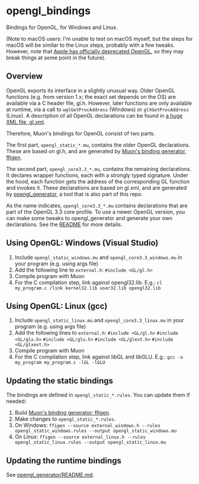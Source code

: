 # opengl_bindings

Bindings for OpenGL, for Windows and Linux.

(Note to macOS users: I'm unable to test on macOS myself, but the steps for macOS will be similar to the Linux steps, probably with a few tweaks. However, note that [Apple has officially deprecated OpenGL](https://developer.apple.com/library/archive/documentation/GraphicsImaging/Conceptual/OpenGL-MacProgGuide/opengl_intro/opengl_intro.html), so they may break things at some point in the future).

## Overview

OpenGL exports its interface in a slightly unusual way. Older OpenGL functions (e.g. from version 1.x; the exact set depends on the OS) are available via a C header file, gl.h. However, later functions are only available at runtime, via a call to `wglGetProcAddress` (Windows) or `glXGetProcAddress` (Linux). A description of all OpenGL declarations can be found in [a huge XML file, gl.xml](https://github.com/KhronosGroup/OpenGL-Registry/blob/master/xml/gl.xml).

Therefore, Muon's bindings for OpenGL consist of two parts.

The first part, `opengl_static_*.mu`, contains the older OpenGL declarations. These are based on gl.h, and are generated by [Muon's binding generator, ffigen](https://github.com/nickmqb/muon/blob/master/ffigen/README.md).

The second part, `opengl_core3.3_*.mu`, contains the remaining declarations. It declares wrapper functions, each with a strongly typed signature. Under the hood, each function gets the address of the corresponding GL function and invokes it. These declarations are based on gl.xml, and are generated by [opengl_generator](../opengl_generator), a tool that is also part of this repo.

As the name indicates, `opengl_core3.3_*.mu` contains declarations that are part of the OpenGL 3.3 core profile. To use a newer OpenGL version, you can make some tweaks to opengl_generator and generate your own declarations. See the [README](../opengl_generator/README.md) for more details.

## Using OpenGL: Windows (Visual Studio)

1. Include `opengl_static_windows.mu` and `opengl_core3.3_windows.mu` in your program (e.g. using args file)
1. Add the following line to `external.h`: `#include <GL/gl.h>`
1. Compile program with Muon
1. For the C compilation step, link against opengl32.lib. E.g.: `cl my_program.c /link kernel32.lib user32.lib opengl32.lib`

## Using OpenGL: Linux (gcc)

1. Include `opengl_static_linux.mu` and `opengl_core3.3_linux.mu` in your program (e.g. using args file)
1. Add the following lines to `external.h`:
	`#include <GL/gl.h>`
	`#include <GL/glx.h>`
	`#include <GL/glu.h>`
	`#include <GL/glext.h>`
	`#include <GL/glxext.h>`
1. Compile program with Muon
1. For the C compilation step, link against libGL and libGLU. E.g.: `gcc -o my_program my_program.c -lGL -lGLU`

## Updating the static bindings

The bindings are defined in `opengl_static_*.rules`. You can update them if needed:

1. Build [Muon's binding generator: ffigen](https://github.com/nickmqb/muon/blob/master/ffigen/README.md).
1. Make changes to `opengl_static_*.rules`.
1. On Windows: `ffigen --source external_windows.h --rules opengl_static_windows.rules --output opengl_static_windows.mu`
1. On Linux: `ffigen --source external_linux.h --rules opengl_static_linux.rules --output opengl_static_linux.mu`

## Updating the runtime bindings

See [opengl_generator/README.md](../opengl_generator/README.md).
